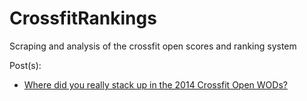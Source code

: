 CrossfitRankings
================

Scraping and analysis of the crossfit open scores and ranking system

Post(s):

 * [Where did you really stack up in the 2014 Crossfit Open WODs?](http://samswift.org/data/where-did-you-really-stack-up-in-the-2014-open-wods)
